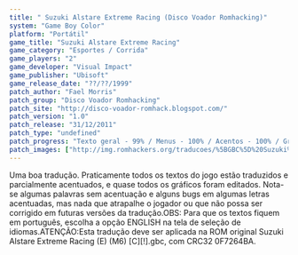 ```yaml
---
title: " Suzuki Alstare Extreme Racing (Disco Voador Romhacking)"
system: "Game Boy Color"
platform: "Portátil"
game_title: "Suzuki Alstare Extreme Racing"
game_category: "Esportes / Corrida"
game_players: "2"
game_developer: "Visual Impact"
game_publisher: "Ubisoft"
game_release_date: "??/??/1999"
patch_author: "Fael Morris"
patch_group: "Disco Voador Romhacking"
patch_site: "http://disco-voador-romhack.blogspot.com/"
patch_version: "1.0"
patch_release: "31/12/2011"
patch_type: "undefined"
patch_progress: "Texto geral - 99% / Menus - 100% / Acentos - 100% / Gráficos - 100% / Revisão - 50%"
patch_images: ["http://img.romhackers.org/traducoes/%5BGBC%5D%20Suzuki%20Alstare%20Extreme%20Racing%20-%20Disco%20Voador%20Romhacking%20-%201.png","http://img.romhackers.org/traducoes/%5BGBC%5D%20Suzuki%20Alstare%20Extreme%20Racing%20-%20Disco%20Voador%20Romhacking%20-%202.png","http://img.romhackers.org/traducoes/%5BGBC%5D%20Suzuki%20Alstare%20Extreme%20Racing%20-%20Disco%20Voador%20Romhacking%20-%203.png"]
---
```

Uma boa tradução. Praticamente todos os textos do jogo estão traduzidos e parcialmente acentuados, e quase todos os gráficos foram editados. Nota-se algumas palavras sem acentuação e alguns bugs em algumas letras acentuadas, mas nada que atrapalhe o jogador ou que não possa ser corrigido em futuras versões da tradução.OBS: Para que os textos fiquem em português, escolha a opção ENGLISH na tela de seleção de idiomas.ATENÇÃO:Esta tradução deve ser aplicada na ROM original Suzuki Alstare Extreme Racing (E) (M6) [C][!].gbc, com CRC32 0F7264BA.
